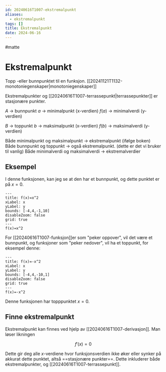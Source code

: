 ```yaml
---
id: 20240616T1007-ekstremalpunkt
aliases:
  - ekstremalpunkt
tags: []
title: Ekstremalpunkt
date: 2024-06-16
---
```


#matte

# Ekstremalpunkt

Topp -eller bunnpunktet til en funksjon. [[20241121T1132-monotoniegenskaper|monotoniegenskaper]]

Ekstremalpunkter og [[20240616T1007-terrassepunkt|terrassepunkter]] er stasjonære punkter.

$A$ -> bunnpunkt
$a$ -> minimalpunkt (x-verdien)
$f \left( a \right)$ -> minimalverdi (y-verdien)

$B$ -> toppunkt
$b$ -> maksimalpunkt (x-verdien)
$f \left( b \right)$ -> maksimalverdi (y-verdien)

Både minimalpunkt og maksimalpunkt -> ekstremalpunkt (ifølge boken)
Både bunnpunkt og toppunkt -> også ekstremalpunkt. (dette er det vi bruker til vanlig)
Både minimalverdi og maksimalverdi -> ekstremalverdier

## Eksempel

I denne funksjonen, kan jeg se at den har et bunnpunkt, og dette punktet er på $x=0$.

```functionplot
---
title: f(x)=x^2
xLabel: x
yLabel: y
bounds: [-4,4,-1,10]
disableZoom: false
grid: true
---
f(x)=x^2
```

For [[20240616T1007-funksjon]]er som "peker oppover", vil det være et bunnpunkt, og funksjoner som "peker nedover", vil ha et toppunkt, for eksempel denne:

```functionplot
---
title: f(x)=-x^2
xLabel: x
yLabel: y
bounds: [-4,4,-10,1]
disableZoom: false
grid: true
---
f(x)=-x^2
```

Denne funksjonen har topppunktet $x=0$.

## Finne ekstremalpunkt

Ekstremalpunkt kan finnes ved hjelp av [[20240616T1007-derivasjon]]. Man løser likningen

$$
f'(x)=0
$$

Dette gir deg alle $x$-verdiene hvor funksjonsverdien ikke øker eller synker på akkurat dette punktet, altså ==stasjonære punkter==. Dette inkluderer både ekstremalpunkter, og [[20240616T1007-terrassepunkt]].
